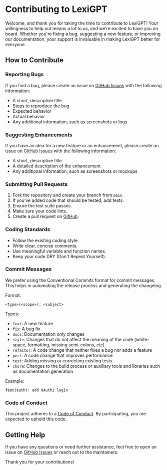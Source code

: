 # Contributing to LexiGPT

Welcome, and thank you for taking the time to contribute to LexiGPT! Your willingness to help out means a lot to us, and we’re excited to have you on board. Whether you're fixing a bug, suggesting a new feature, or improving our documentation, your support is invaluable in making LexiGPT better for everyone.

## How to Contribute

### Reporting Bugs

If you find a bug, please create an issue on [GitHub Issues](https://github.com/ddayto21/lexi-gpt/issues) with the following information:

- A short, descriptive title
- Steps to reproduce the bug
- Expected behavior
- Actual behavior
- Any additional information, such as screenshots or logs

### Suggesting Enhancements

If you have an idea for a new feature or an enhancement, please create an issue on [GitHub Issues](https://github.com/[owner]/[repo]/issues) with the following information:

- A short, descriptive title
- A detailed description of the enhancement
- Any additional information, such as screenshots or mockups

### Submitting Pull Requests

1. Fork the repository and create your branch from `main`.
2. If you've added code that should be tested, add tests.
3. Ensure the test suite passes.
4. Make sure your code lints.
5. Create a pull request on [GitHub](https://github.com/[owner]/[repo]/pulls).

### Coding Standards

- Follow the existing coding style.
- Write clear, concise comments.
- Use meaningful variable and function names.
- Keep your code DRY (Don't Repeat Yourself).

### Commit Messages

We prefer using the Conventional Commits format for commit messages. This helps in automating the release process and generating the changelog.

Format:

```
<type>(<scope>): <subject>
```

Types:

- `feat`: A new feature
- `fix`: A bug fix
- `docs`: Documentation only changes
- `style`: Changes that do not affect the meaning of the code (white-space, formatting, missing semi-colons, etc)
- `refactor`: A code change that neither fixes a bug nor adds a feature
- `perf`: A code change that improves performance
- `test`: Adding missing or correcting existing tests
- `chore`: Changes to the build process or auxiliary tools and libraries such as documentation generation

Example:

```
feat(auth): add OAuth2 login
```

### Code of Conduct

This project adheres to a [Code of Conduct](CODE_OF_CONDUCT.md). By participating, you are expected to uphold this code.

## Getting Help

If you have any questions or need further assistance, feel free to open an issue on [GitHub Issues](https://github.com/ddayto21/lexi-gpt/issues) or reach out to the maintainers.

Thank you for your contributions!
